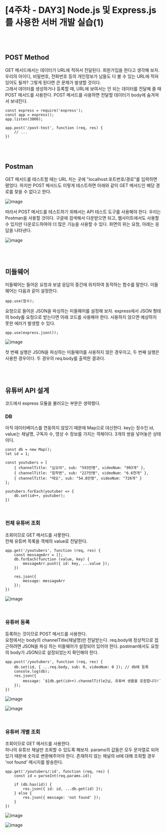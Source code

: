 # [4주차 - DAY3] Node.js 및 Express.js를 사용한 서버 개발 실습(1)   

<br><br>

## POST Method

GET 메서드에서는 데이터가 URL에 적혀서 전달된다. 회원가입을 한다고 생각해 보자. 우리의 아이디, 비밀번호, 전화번호 등의 개인정보가 남들도 다 볼 수 있는 URL에 적혀있어도 될까? 그렇게 된다면 큰 문제가 발생할 것이다.   
그래서 데이터를 생성하거나 등록할 때, URL에 보여서는 안 되는 데이터를 전달해 줄 때 POST 메서드를 사용한다. POST 메서드를 사용하면 전달할 데이터가 body에 숨겨져서 보내진다.


```
const express = require('express');
const app = express();
app.listen(3000);

app.post('/post-test', function (req, res) {
    // ...
})
```



<br><br>

## Postman

GET 메서드를 테스트할 때는 URL 치는 곳에 "localhost:포트번호/경로"를 입력하면 됐었다. 하지만 POST 메서드도 이렇게 테스트하면 아래와 같이 GET 메서드인 해당 경로를 찾을 수 없다고 한다.


![image](https://github.com/ncherryu/DevcourseTIL/assets/161540219/cf9a0eeb-8b14-4f43-a8b2-887b9529a5a5)


따라서 POST 메서드를 테스트하기 위해서는 API 테스트 도구를 사용해야 한다. 우리는 Postman을 사용할 것이다. 구글에 검색해서 다운받으면 되고, 웹사이트에서도 사용할 수 있지만 다운로드하여야 더 많은 기능을 사용할 수 있다.
화면의 위는 요청, 아래는 응답을 나타낸다.

![image](https://github.com/ncherryu/DevcourseTIL/assets/161540219/e395663d-0f79-4a24-b9bb-e80e508f3d33)




<br><br>

## 미들웨어

미들웨어는 들어온 요청과 보낼 응답의 중간에 위치하여 동작하는 함수를 말한다. 미들웨어는 다음과 같이 설정한다.

```
app.use(함수);
```


요청으로 들어온 JSON을 파싱하는 미들웨어를 설정해 보자. express에서 JSON 형태의 body를 요청으로 받는다면 아래 코드를 사용해야 한다. 사용하지 않으면 예상하지 못한 에러가 발생할 수 있다.

```
app.use(express.json());
```

![image](https://github.com/ncherryu/DevcourseTIL/assets/161540219/3bee8aae-5cae-476a-b12e-35f907998140)

첫 번째 실행은 JSON을 파싱하는 미들웨어를 사용하지 않은 경우이고, 두 번째 실행은 사용한 경우이다. 두 경우의 req.body를 출력한 결과다.






<br><br>

## 유튜버 API 설계

코드에서 express 모듈을 불러오는 부분은 생략했다.
<br>
### DB
아직 데이터베이스를 연동하지 않았기 때문에 Map으로 대신한다. key는 정수인 id, value는 채널명, 구독자 수, 영상 수 정보를 가지는 객체이다. 3개의 쌍을 넣어놓은 상태이다.

```
const db = new Map();
let id = 1;

const youtubers = [
    { channelTitle: "십오야", sub: "593만명", videoNum: "993개" },
    { channelTitle: "침착맨", sub: "227만명", videoNum: "6.6천개" },
    { channelTitle: "테오", sub: "54.8만명", videoNum: "726개" }
];

youtubers.forEach(youtuber => {
    db.set(id++, youtuber);
})
```

<br>

### 전체 유튜버 조회
조회이므로 GET 메서드를 사욯한다.   
전체 유튜버 목록을 객체의 value로 전달한다.

```
app.get('/youtubers', function (req, res) {
    const messageArr = [];
    db.forEach(function (value, key) {
        messageArr.push({ id: key, ...value });
    })

    res.json({
        message: messageArr
    });
})
```

![image](https://github.com/ncherryu/DevcourseTIL/assets/161540219/ed07d264-feb3-44d4-b78c-3ed6ce74940c)


<br>

### 유튜버 등록

등록하는 것이므로 POST 메서드를 사용한다.   
요청에서는 body의 channelTitle(채널명)만 전달받는다. req.body에 정상적으로 접근하려면 JSON을 파싱 하는 미들웨어가 설정되어 있어야 한다. postman에서도 요청의 body가 JSON으로 설정되었는지 확인해야 한다.

```
app.post('/youtubers', function (req, res) {
    db.set(id, { ...req.body, sub: 0, videoNum: 0 }); // db에 등록
    console.log(db);
    res.json({
        message: `${db.get(id++).channelTitle}님, 유튜버 생활을 응원합니다!`
    });
})
```

![image](https://github.com/ncherryu/DevcourseTIL/assets/161540219/d91f3e0c-f7a8-4b7f-bec7-a4b42d2c7adc)


![image](https://github.com/ncherryu/DevcourseTIL/assets/161540219/ebc764c6-6342-413c-b519-60be404cf03d)


<br>

### 유튜버 개별 조회

조회이므로 GET 메서드를 사용한다.   
하나의 유튜브 채널만 조회할 수 있도록 해보자. params의 값들은 모두 문자열로 되어있기 때문에 숫자로 변환해주어야 한다. 존재하지 않는 채널의 id에 대해 조회할 경우 'not found' 메시지를 발송한다.

```
app.get('/youtubers/:id', function (req, res) {
    const id = parseInt(req.params.id);

    if (db.has(id)) {
        res.json({ id: id, ...db.get(id) });
    } else {
        res.json({ message: 'not found' });
    }
})
```

![image](https://github.com/ncherryu/DevcourseTIL/assets/161540219/d76bf53a-6fb7-482a-b709-c0be96cb6d77)

![image](https://github.com/ncherryu/DevcourseTIL/assets/161540219/0418c913-b185-4578-a26a-a86a53ce7f1f)


